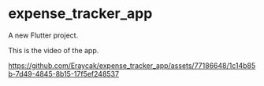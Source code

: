 # expense_tracker_app

A new Flutter project.

This is the video of the app.





https://github.com/Eraycak/expense_tracker_app/assets/77186648/1c14b85b-7d49-4845-8b15-17f5ef248537

